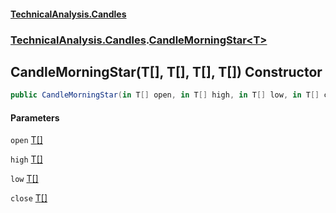 #### [TechnicalAnalysis.Candles](TechnicalAnalysis.Candles.md 'TechnicalAnalysis.Candles')
### [TechnicalAnalysis.Candles](TechnicalAnalysis.Candles.md#TechnicalAnalysis.Candles 'TechnicalAnalysis.Candles').[CandleMorningStar&lt;T&gt;](CandleMorningStar_T_.md 'TechnicalAnalysis.Candles.CandleMorningStar<T>')

## CandleMorningStar(T[], T[], T[], T[]) Constructor

```csharp
public CandleMorningStar(in T[] open, in T[] high, in T[] low, in T[] close);
```
#### Parameters

<a name='TechnicalAnalysis.Candles.CandleMorningStar_T_.CandleMorningStar(T[],T[],T[],T[]).open'></a>

`open` [T](CandleMorningStar_T_.md#TechnicalAnalysis.Candles.CandleMorningStar_T_.T 'TechnicalAnalysis.Candles.CandleMorningStar<T>.T')[[]](https://docs.microsoft.com/en-us/dotnet/api/System.Array 'System.Array')

<a name='TechnicalAnalysis.Candles.CandleMorningStar_T_.CandleMorningStar(T[],T[],T[],T[]).high'></a>

`high` [T](CandleMorningStar_T_.md#TechnicalAnalysis.Candles.CandleMorningStar_T_.T 'TechnicalAnalysis.Candles.CandleMorningStar<T>.T')[[]](https://docs.microsoft.com/en-us/dotnet/api/System.Array 'System.Array')

<a name='TechnicalAnalysis.Candles.CandleMorningStar_T_.CandleMorningStar(T[],T[],T[],T[]).low'></a>

`low` [T](CandleMorningStar_T_.md#TechnicalAnalysis.Candles.CandleMorningStar_T_.T 'TechnicalAnalysis.Candles.CandleMorningStar<T>.T')[[]](https://docs.microsoft.com/en-us/dotnet/api/System.Array 'System.Array')

<a name='TechnicalAnalysis.Candles.CandleMorningStar_T_.CandleMorningStar(T[],T[],T[],T[]).close'></a>

`close` [T](CandleMorningStar_T_.md#TechnicalAnalysis.Candles.CandleMorningStar_T_.T 'TechnicalAnalysis.Candles.CandleMorningStar<T>.T')[[]](https://docs.microsoft.com/en-us/dotnet/api/System.Array 'System.Array')